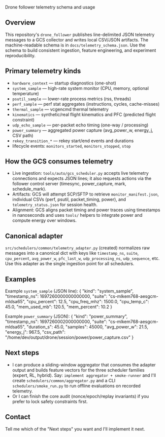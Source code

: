 Drone follower telemetry schema and usage

Overview
--------
This repository's `drone_follower` publishes line-delimited JSON telemetry messages to a GCS collector and writes local CSV/JSON artifacts. The machine-readable schema is in `docs/telemetry_schema.json`. Use the schema to build consistent ingestion, feature engineering, and experiment reproducibility.

Primary telemetry kinds
-----------------------
- `hardware_context` — startup diagnostics (one-shot)
- `system_sample` — high-rate system monitor (CPU, memory, optional temperature)
- `psutil_sample` — lower-rate process metrics (rss, threads)
- `perf_sample` — perf stat aggregates (instructions, cycles, cache-misses)
- `thermal_sample` — vcgencmd thermal telemetry
- `kinematics` — synthetic/real flight kinematics and PFC (predicted flight constraint)
- `udp_echo_sample` — per-packet echo timing (one-way / processing)
- `power_summary` — aggregated power capture (avg_power_w, energy_j, CSV path)
- `rekey_transition_*` — rekey start/end events and durations
- lifecycle events: `monitors_started`, `monitors_stopped`, `stop`

How the GCS consumes telemetry
------------------------------
- Live ingestion: `tools/auto/gcs_scheduler.py` accepts live telemetry connections and expects JSON lines; it also requests actions via the follower control server (timesync, power_capture, mark, schedule_mark).
- Artifacts: GCS will attempt SCP/SFTP to retrieve `monitor_manifest.json`, individual CSVs (perf, psutil, packet_timing, power), and `telemetry_status.json` for session health.
- Alignment: GCS aligns packet timing and power traces using timestamps in nanoseconds and uses `tools/` helpers to integrate power and compute energy over windows.

Canonical adapter
-----------------
`src/schedulers/common/telemetry_adapter.py` (created) normalizes raw messages into a canonical dict with keys like `timestamp_ns`, `suite`, `cpu_percent`, `avg_power_w`, `pfc_last_w`, `udp_processing_ns`, `udp_sequence`, etc. Use this adapter as the single ingestion point for all schedulers.

Examples
--------
Example `system_sample` (JSON line):
{
  "kind": "system_sample",
  "timestamp_ns": 1697260000000000000,
  "suite": "cs-mlkem768-aesgcm-mldsa65",
  "cpu_percent": 12.5,
  "cpu_freq_mhz": 1500.0,
  "cpu_temp_c": 45.0,
  "mem_used_mb": 120.5,
  "mem_percent": 10.2
}

Example `power_summary` (JSON):
{
  "kind": "power_summary",
  "timestamp_ns": 1697260002000000000,
  "suite": "cs-mlkem768-aesgcm-mldsa65",
  "duration_s": 45.0,
  "samples": 45000,
  "avg_power_w": 21.5,
  "energy_j": 967.5,
  "csv_path": "/home/dev/output/drone/session/power/power_capture.csv"
}

Next steps
----------
- I can produce a sliding-window aggregator that consumes the adapter output and builds feature vectors for the three scheduler families (expert, RL, hybrid). Say: `implement aggregator + smoke-runner` and I'll create `schedulers/common/aggregator.py` and a CLI `schedulers/smoke_run.py` to run offline evaluations on recorded telemetry.
- Or I can finish the core audit (nonce/epoch/replay invariants) if you prefer to lock safety constraints first.

Contact
-------
Tell me which of the "Next steps" you want and I'll implement it next.
